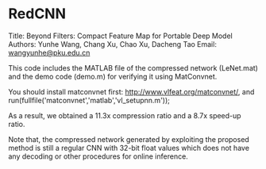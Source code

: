 # RedCNN

Title: Beyond Filters: Compact Feature Map for Portable Deep Model
Authors: Yunhe Wang, Chang Xu, Chao Xu, Dacheng Tao
Email: wangyunhe@pku.edu.cn

This code includes the MATLAB file of the compressed network (LeNet.mat) and the demo code (demo.m) for verifying it using MatConvnet.

You should install matconvnet first: http://www.vlfeat.org/matconvnet/, and run(fullfile('matconvnet','matlab','vl_setupnn.m'));

As a result, we obtained a 11.3x compression ratio and a 8.7x speed-up ratio.

Note that, the compressed network generated by exploiting the proposed method is still a regular CNN with 32-bit float values which does not have any decoding or other procedures for online inference.
